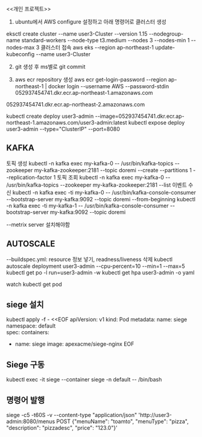 <<개인 프로젝트>>
1. ubuntu에서 AWS configure 설정하고
아래 명령어로 클러스터 생성

eksctl create cluster --name user3-Cluster --version 1.15 --nodegroup-name standard-workers --node-type t3.medium --nodes 3 --nodes-min 1 --nodes-max 3
 클러스터 접속
 aws eks --region ap-northeast-1 update-kubeconfig --name user3-Cluster


2. git 생성 후 ms별로 git commit

3. aws ecr repository 생성
aws ecr get-login-password --region ap-northeast-1 | docker login --username AWS --password-stdin 052937454741.dkr.ecr.ap-northeast-1.amazonaws.com

052937454741.dkr.ecr.ap-northeast-2.amazonaws.com

kubectl create deploy user3-admin --image=052937454741.dkr.ecr.ap-northeast-1.amazonaws.com/user3-admin:latest
kubectl expose deploy user3-admin --type="ClusterIP" --port=8080


## KAFKA

토픽 생성 
kubectl -n kafka exec my-kafka-0 -- /usr/bin/kafka-topics --zookeeper my-kafka-zookeeper:2181 --topic doremi --create --partitions 1 --replication-factor 1
토픽 조회 
kubectl -n kafka exec my-kafka-0 -- /usr/bin/kafka-topics --zookeeper my-kafka-zookeeper:2181 --list
이벤트 수신 
kubectl -n kafka exec -ti my-kafka-0 -- /usr/bin/kafka-console-consumer --bootstrap-server my-kafka:9092 --topic doremi --from-beginning 
kubectl -n kafka exec -ti my-kafka-1 -- /usr/bin/kafka-console-consumer --bootstrap-server my-kafka:9092 --topic doremi


--metrix server 설치해야함

## AUTOSCALE

--buildspec.yml: resource 정보 넣기, readness/liveness 삭제
kubectl autoscale deployment user3-admin --cpu-percent=10 --min=1 --max=5
kubectl get po -l run=user3-admin -w
kubectl get hpa user3-admin -o yaml

watch kubectl get pod

## siege 설치

kubectl apply -f - <<EOF
apiVersion: v1
kind: Pod
metadata:
 name: siege
 namespace: default  
spec:
 containers:
 - name: siege
   image: apexacme/siege-nginx
EOF


## Siege 구동
kubectl exec -it siege --container siege -n default -- /bin/bash


## 명령어 발행
siege -c5 -t60S -v --content-type "application/json" 'http://user3-admin:8080/menus POST {"menuName": "toamto", "menuType": "pizza", "description": "pizzadesc", "price": "123.0"}' 
